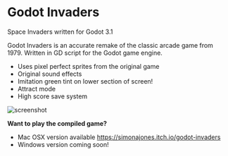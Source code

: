 Godot Invaders
==============
Space Invaders written for Godot 3.1

Godot Invaders is an accurate remake of the classic arcade game from 1979. Written in GD script for the Godot game engine. 

* Uses pixel perfect sprites from the original game
* Original sound effects
* Imitation green tint on lower section of screen!
* Attract mode
* High score save system




![screenshot](https://simonalanjones.github.io/godot-invaders-screenshot1.png "Screenshot")

**Want to play the compiled game?**

* Mac OSX version available https://simonajones.itch.io/godot-invaders
* Windows version coming soon!
